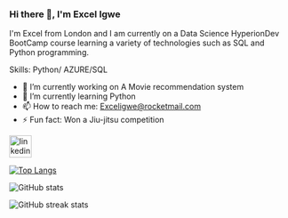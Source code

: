 



### Hi there 👋, I'm Excel Igwe







I'm Excel from London and I am currently on a Data Science HyperionDev BootCamp course learning a variety of technologies such as SQL and Python programming.



Skills: Python/ AZURE/SQL

- 🔭 I’m currently working on A Movie recommendation system 
- 🌱 I’m currently learning Python  
- 📫 How to reach me: Exceligwe@rocketmail.com 
- ⚡ Fun fact: Won a Jiu-jitsu competition 



 [<img src='https://cdn.jsdelivr.net/npm/simple-icons@3.0.1/icons/linkedin.svg' alt='linkedin' height='40'>](https://www.linkedin.com/in/linkedin.com/in/excel-igwe-950b1123b/)  

 

[![Top Langs](https://github-readme-stats.vercel.app/api/top-langs/?username=ECI25)](https://github.com/anuraghazra/github-readme-stats)

![GitHub stats](https://github-readme-stats.vercel.app/api?username=ECI25&show_icons=true)  

![GitHub streak stats](https://streak-stats.demolab.com/?user=ECI25)  


